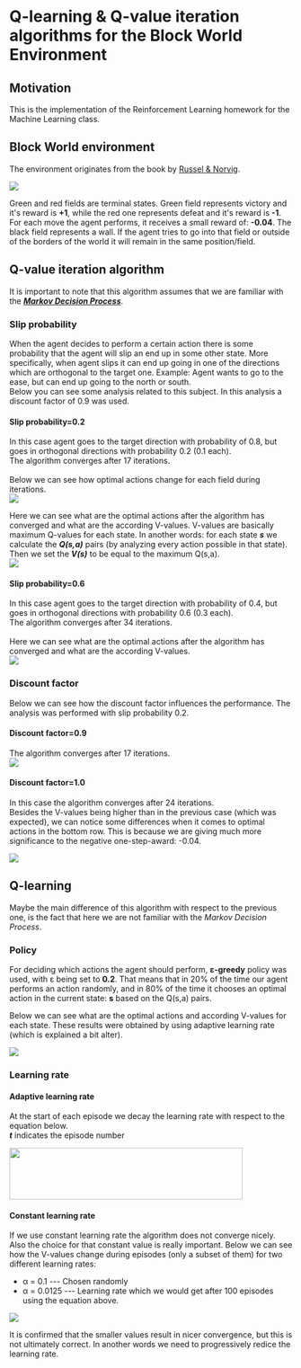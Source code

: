 # Q-learning & Q-value iteration algorithms for the Block World Environment

## Motivation
This is the implementation of the Reinforcement Learning homework for the Machine Learning class.

## Block World environment
The environment originates from the book by [Russel & Norvig](http://aima.cs.berkeley.edu/). 

<img src="imgs/block_wrld.png"/>

Green and red fields are terminal states. Green field represents victory and it's reward is **+1**, while the red one represents defeat and it's reward is **-1**. <br/>
For each move the agent performs, it receives a small reward of: **-0.04**. The black field represents a wall. If the agent tries to go into that field or outside of the borders of the world it will remain in the same position/field.

## Q-value iteration algorithm
It is important to note that this algorithm assumes that we are familiar with the [***Markov Decision Process***](https://en.wikipedia.org/wiki/Markov_decision_process).

### Slip probability
When the agent decides to perform a certain action there is some probability that the agent will slip an end up in some other state. More specifically, when agent slips it can end up going in one of the directions which are orthogonal to the target one. Example: Agent wants to go to the ease, but can end up going to the north or south.
<br/>
Below you can see some analysis related to this subject. In this analysis a discount factor of 0.9 was used.

#### Slip probability=0.2
In this case agent goes to the target direction with probability of 0.8, but goes in orthogonal directions with probability 0.2 (0.1 each).
<br/>
The algorithm converges after 17 iterations. <br/>
<br/>
Below we can see how optimal actions change for each field during iterations.
<br/>
<img src="imgs/table_slip_02_discount_09.png"/>
<br/>

Here we can see what are the optimal actions after the algorithm has converged and what are the according V-values. V-values are basically maximum Q-values for each state. In another words: for each state ***s*** we calculate the ***Q(s,a)*** pairs (by analyzing every action possible in that state). Then we set the ***V(s)*** to be equal to the maximum Q(s,a). 
<br/>
<img src="imgs/block_slip_02_discount_09.png"/>

#### Slip probability=0.6
In this case agent goes to the target direction with probability of 0.4, but goes in orthogonal directions with probability 0.6 (0.3 each).
<br/>
The algorithm converges after 34 iterations. <br/>
<br/>
Here we can see what are the optimal actions after the algorithm has converged and what are the according V-values.
<br/>
<img src="imgs/block_slip_06_discount_09.png"/>


### Discount factor
Below we can see how the discount factor influences the performance. The analysis was performed with slip probability 0.2.
<br/>

#### Discount factor=0.9
The algorithm converges after 17 iterations.
<br/>
<img src="imgs/block_slip_02_discount_09.png"/>
<br/>

#### Discount factor=1.0
In this case the algorithm converges after 24 iterations. <br/>
Besides the V-values being higher than in the previous case (which was expected), we can notice some differences when it comes to optimal actions in the bottom row. This is because we are giving much more significance to the negative one-step-award: -0.04. 

<img src="imgs/block_slip_02_discount_10.png"/>
<br/>

## Q-learning
Maybe the main difference of this algorithm with respect to the previous one, is the fact that here we are not familiar with the *Markov Decision Process*.

### Policy
For deciding which actions the agent should perform, **ε-greedy** policy was used, with ε being set to **0.2**. That means that in 20% of the time our agent performs an action randomly, and in 80% of the time it chooses an optimal action in the current state: **s** based on the Q(s,a) pairs.

Below we can see what are the optimal actions and according V-values for each state. These results were obtained by using adaptive learning rate (which is explained a bit alter).

<img src="imgs/q_learning_epsilon_02.png"/>

### Learning rate

#### Adaptive learning rate
At the start of each episode we decay the learning rate with respect to the equation below. <br/>
***t*** indicates the episode number

<img src="imgs/equation.png" width="415" height="92"/>


#### Constant learning rate
If we use constant learning rate the algorithm does not converge nicely. Also the choice for that constant value is really important. Below we can see how the V-values change during episodes (only a subset of them) for two different learning rates:
* α = 0.1 --- Chosen randomly
* α = 0.0125 --- Learning rate which we would get after 100 episodes using the equation above.

<img src="imgs/q_learning_decay_constant.png"/>

It is confirmed that the smaller values result in nicer convergence, but this is not ultimately correct. In another words we need to progressively redice the learning rate.
